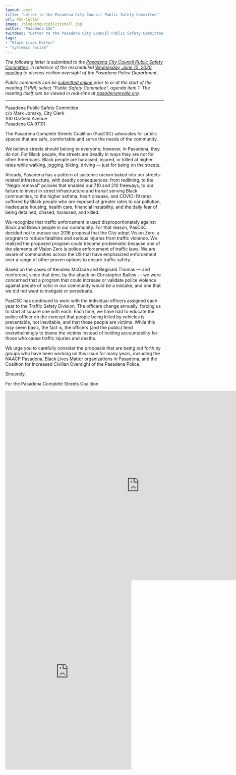 ```yaml
---
layout: post
title: "Letter to the Pasadena City Council Public Safety Committee"
url: PSC-letter
image: /blog/img/vigilcityhall.jpg
author: "Pasadena CSC"
twitdesc: "Letter to the Pasadena City Council Public Safety Committee regarding support for policing reform."
tags:
- "Black Lives Matter"
- "systemic racism"
---
```


*The following letter is submitted to the [Pasadena City Council Public Safety Committee](https://www.cityofpasadena.net/commissions/city-council-public-safety-committee/), in advance of the rescheduled [Wednesday, June 10, 2020 meeting](https://www.cityofpasadena.net/commissions/wp-content/uploads/sites/31/2020-06-10-Special-Public-Safety-Committee-Meeting-Notice.pdf?v=1591726541946) to discuss civilian oversight of the Pasadena Police Department.*

*Public comments can be [submitted online](http://www.cityofpasadena.net/commissions/public-comment) prior to or at the start of the meeting (1 PM); select "Public Safety Committee", agenda item 1. The meeting itself can be viewed in real-time at [pasadenamedia.org](https://www.pasadenamedia.org/kpas/).*

---

Pasadena Public Safety Committee  
c/o Mark Jomsky, City Clerk  
100 Garfield Avenue  
Pasadena CA 91101

The Pasadena Complete Streets Coalition (PasCSC) advocates for public spaces that are safe, comfortable and serve the needs of the community.

We believe streets should belong to everyone; however, in Pasadena, they do not. For Black people, the streets are deadly in ways they are not for other Americans. Black  people are harassed, injured, or killed at higher rates while walking, jogging, biking, driving — just for being on the streets.

Already, Pasadena has a pattern of systemic racism baked into our streets-related infrastructure, with deadly consequences: from redlining, to the "Negro removal" policies that enabled our 710 and 210 freeways, to our failure to invest in street infrastructure and transit serving Black communities, to the higher asthma, heart disease, and COVID-19 rates suffered by Black people who are exposed at greater rates to car pollution, inadequate housing, health care, financial instability, and the daily fear of being detained, chased, harassed, and killed.

We recognize that traffic enforcement is used disproportionately against Black and Brown people in our community. For that reason, PasCSC decided not to pursue our 2016 proposal that the City adopt Vision Zero, a program to reduce fatalities and serious injuries from traffic violence. We realized the proposed program could become problematic because one of the elements of Vision Zero is police enforcement of traffic laws. We are aware of communities across the US that have emphasized enforcement over a range of other proven options to ensure traffic safety. 

Based on the cases of Kendrec McDade and Reginald Thomas — and reinforced, since that time, by the attack on Christopher Ballew — we were concerned that a program that could increase or validate police violence against people of color in our community would be a mistake, and one that we did not want to instigate or perpetuate.

PasCSC has continued to work with the individual officers assigned each year to the Traffic Safety Division. The officers change annually, forcing us to start at square one with each. Each time, we have had to educate the police officer on the concept that people being killed by vehicles is preventable, not inevitable, and that those people are victims. While this may seem basic, the fact is, the officers (and the public) tend overwhelmingly to blame the victims instead of holding accountability for those who cause traffic injuries and deaths.

We urge you to carefully consider the proposals that are being put forth by groups who have been working on this issue for many years, including the NAACP Pasadena, Black Lives Matter organizations in Pasadena, and the Coalition for Increased Civilian Oversight of the Pasadena Police.

Sincerely, 

For the Pasadena Complete Streets Coalition
 

<!--Show on larger screens-->
<iframe src="https://docs.google.com/document/d/e/2PACX-1vR9FEBVjfmdo8hXSw4iOI4mTsNpxEWnA91fM7VaX9IMljdShGBInCY7GdrbRMPed-XZ01PeqoOJIsV-/pub?embedded=true" width="850" height="600" frameborder="0" scrolling="yes" class="d-none d-md-block mx-auto"></iframe>

<!--Show on smaller screens-->
<iframe src="https://docs.google.com/document/d/e/2PACX-1vR9FEBVjfmdo8hXSw4iOI4mTsNpxEWnA91fM7VaX9IMljdShGBInCY7GdrbRMPed-XZ01PeqoOJIsV-/pub?embedded=true" width="400" height="600" frameborder="0" scrolling="yes" class="d-md-none mx-auto"></iframe>
